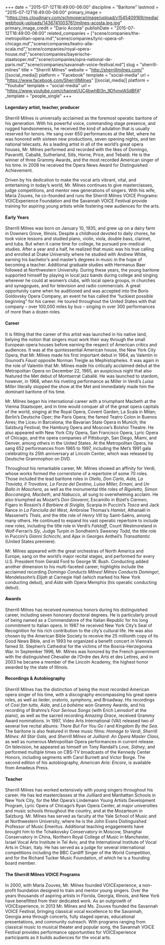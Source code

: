 +++
date = "2015-07-12T16:49:00-06:00"
discipline = "Baritone"
lastmod = "2015-07-12T16:49:00-06:00"
primary_image = "https://res.cloudinary.com/schmopera/image/upload/v1545409169/media/webhook-uploads/1436741003761/milnes-acosta.jpg.jpg"
primary_image_credit = "Dario Acosta"
publishDate = "2015-07-12T16:49:00-06:00"
related_companies = ["scene/companies/the-metropolitan-opera.md","scene/companies/lyric-opera-of-chicago.md","scene/companies/teatro-alla-scala.md","scene/companies/royal-opera-house.md","scene/companies/bayerische-staatsoper.md","scene/companies/opra-national-de-paris.md","scene/companies/savannah-voice-festival.md"]
slug = "sherrill-milnes"
title = "Sherrill Milnes"
website = "http://sherrillmilnes.com/"
[[social_media]]
platform = "Facebook"
template = "social-media"
url = "https://www.facebook.com/SherrillMilnes"
[[social_media]]
platform = "Youtube"
template = "social-media"
url = "https://www.youtube.com/channel/UC4bwhBI3n_9DfvnxlASdBFA"
_template = "people_single"
+++

#### Legendary artist, teacher, producer

Sherrill Milnes is universally acclaimed as the foremost operatic baritone of his generation. With his powerful voice, commanding stage presence, and rugged handsomeness, he received the kind of adulation that is usually reserved for tenors. He sang over 650 performances at the Met, where he was honored with sixteen new productions, seven opening nights, and ten national telecasts. As a leading artist in all of the world’s great opera houses, Mr. Milnes performed and recorded with the likes of Domingo, Pavarotti, Caballé, Sutherland, Sills, Horne, Price, and Tebaldi. He is the winner of three Grammy Awards, and the most recorded American singer of his time. In 2008 he received the Opera News Award for Distinguished Achievement.

Driven by his dedication to make the vocal arts vibrant, vital, and entertaining in today’s world, Mr. Milnes continues to give masterclasses, judge competitions, and mentor new generations of singers. With his wife, Maria Zouves, he co-founded and runs the Sherrill Milnes VOICE Programs: VOICExperience Foundation and the Savannah VOICE Festival provide training for aspiring young artists while fostering new audiences for the arts.

#### Early Years

Sherrill Milnes was born on January 10, 1935, and grew up on a dairy farm in Downers Grove, Illinois. Despite a childhood devoted to daily chores, he took voice lessons and studied piano, violin, viola, double bass, clarinet, and tuba. But when it came time for college, he pursued pre-medical studies. After a year and a half, he realized that music was his true calling and enrolled at Drake University where he studied with Andrew White, earning his bachelor’s and master’s degrees in music in the hope of becoming a teacher. Additional graduate studies with Hermanus Baer followed at Northwestern University. During these years, the young baritone supported himself by playing in local jazz bands during college and singing wherever he could at women’s clubs, with local opera groups, in churches and synagogues, and for television and radio commercials. A great opportunity came when he auditioned and was accepted into the Boris Goldovsky Opera Company, an event he has called the “luckiest possible beginning” for his career. He toured throughout the United States with that company – over 100,000 miles by bus – singing in over 300 performances of more than a dozen roles.

#### Career

It is fitting that the career of this artist was launched in his native land, belying the notion that singers must work their way through the small European opera houses before earning the respect of American critics and audiences. It was at the quintessential American house, the New York City Opera, that Mr. Milnes made his first important debut in 1964, as Valentin in Gounod’s *Faust* opposite Norman Treigle as Mephistopheles. It was again in the role of Valentin that Mr. Milnes made his critically acclaimed debut at the Metropolitan Opera on December 22, 1965, an auspicious night that also featured the Met debut of Montserrat Caballé. He was launched to stardom, however, in 1968, when his riveting performance as Miller in Verdi’s *Luisa Miller* literally stopped the show at the Met and immediately made him the dominant baritone of his time.

Mr. Milnes began his international career with a triumphant Macbeth at the Vienna Staatsoper, and in time would conquer all of the great opera capitals of the world, singing at the Royal Opera, Covent Garden; La Scala in Milan; Berlin’s Deutsche Oper; the Paris Opera; the famed Teatro Colon in Buenos Aires; the Liceu in Barcelona; the Bavarian State Opera in Munich; the Salzburg Festival; the Hamburg Opera and Moscow’s Bolshoi Theatre. He also appeared with New York City Opera, San Francisco Opera, Lyric Opera of Chicago, and the opera companies of Pittsburgh, San Diego, Miami, and Denver, among others in the United States. At the Metropolitan Opera, he sang 652 performances from 1965 to 1997, including the Met’s 1991 gala celebrating its 25th anniversary at Lincoln Center, which was released by Deutsche Grammophon on DVD.

Throughout his remarkable career, Mr. Milnes showed an affinity for Verdi, whose works formed the cornerstone of a repertoire of some 70 roles. Those included the lead baritone roles in *Otello, Don Carlo, Aida, La Traviata, Il Trovatore, La Forza del Destino, Luisa Miller, Ernani*, and *Un Ballo in Maschera*, as well as the monumental title roles of *Rigoletto, Simon Boccanegra, Macbeth*, and *Nabucco*, all sung to overwhelming acclaim. He also triumphed as Mozart’s *Don Giovanni*, Escamillo in Bizet’s *Carmen*, Figaro in Rossini’s *Il Barbiere di Siviglia*, Scarpia in Puccini’s *Tosca* and Jack Rance in *La Fanciulla del West*, Ambroise Thomas’s *Hamlet*, Athanaël in Massenet’s *Thaïs*, and the title role of *Henry VIII* by Saint-Saëns, among many others. He continued to expand his vast operatic repertoire to include new roles, including the title role in Verdi’s *Falstaff*, Count Westmoreland in Wolf-Ferrari’s *Sly*, Judge Turpin in Sondheim’s *Sweeney Todd*, the title role in Puccini’s *Gianni Schicchi*, and Ajax in Georges Antheil’s *Transatlantic* (United States premiere).

Mr. Milnes appeared with the great orchestras of North America and Europe, sang on the world’s major recital stages, and performed for every U.S. President from Gerald Ford to George W. Bush. Conducting added another dimension to his multi-faceted career; highlights include the acclaimed recording *Domingo Conducts Milnes! Milnes Conducts Domingo!*, Mendelssohn’s *Elijah* at Carnegie Hall (which marked his New York conducting debut), and *Aida* with Opera Memphis (his operatic conducting debut).

#### Awards

Sherrill Milnes has received numerous honors during his distinguished career, including seven honorary doctoral degrees. He is particularly proud of being named as a Commendatore of the Italian Republic for his long commitment to Italian opera. In 1987 he received New York City’s Seal of Recognition for his rich contribution to the city’s cultural life. He was also chosen by the American Bible Society to receive the 25 millionth copy of its Good News Bible, and in 1993 he organized a benefit concert in Vienna’s famed St. Stephen’s Cathedral for the victims of the Bosnia-Herzegovina War. In September 1996, Mr. Milnes was honored by the French government with the distinguished Chevalier de l’Ordre des Arts et des Lettres, and in 2003 he became a member of the Lincoln Academy, the highest honor awarded by the state of Illinois.

#### Recordings & Autobiography

Sherrill Milnes has the distinction of being the most recorded American opera singer of his time, with a discography encompassing his great opera roles, as well as lieder, oratorio, symphony, and Broadway. His recordings of *Così fan tutte, Aida*, and *La bohème* won Grammy Awards, and his recording of Brahms’s *Four Serious Songs* (with Erich Leinsdorf at the piano), as well as the sacred recording *Amazing Grace*, received Grammy Award nominations. In 1997, Video Arts International (VAI) released two of several live recital albums: *There But For You Go I* and *Kingdom By the Sea*. The baritone is also featured in three music films: *Homage to Verdi*, *Sherrill Milnes: All Star Gala*, and *Sherrill Milnes at Juilliard: An Opera Master Class*, as well as numerous Metropolitan Opera performances in current release. On television, he appeared as himself on Tony Randall’s *Love, Sidney*, and performed multiple times on CBS-TV broadcasts of the Kennedy Center Honors, including segments with Carol Burnett and Victor Borge. The second edition of his autobiography, *American Aria: Encore*, is available from Amadeus Press.

#### Teacher

Sherrill Milnes has worked extensively with young singers throughout his career. He has led masterclasses at the Juilliard and Manhattan Schools in New York City, for the Met Opera’s Lindemann Young Artists Development Program, Lyric Opera of Chicago’s Ryan Opera Center, at major universities and music schools throughout the country, and at the Mozarteum in Salzburg. Mr. Milnes has served as faculty at the Yale School of Music and at Northwestern University, where he is the John Evans Distinguished Professor of Music Emeritus. Additional teaching engagements have brought him to the Tchaikovsky Conservatory in Moscow, Shanghai Conservatory in China, Northern Royal College of Music in Manchester, Israel Vocal Arts Institute in Tel Aviv, and the International Institute of Vocal Arts in Chiari, Italy. He has served as a judge for several international competitions including the BBC Cardiff Singer of the World Competition, and for the Richard Tucker Music Foundation, of which he is a founding board member.

#### The Sherrill Milnes VOICE Programs

In 2000, with Maria Zouves, Mr. Milnes founded VOICExperience, a non-profit foundation designed to train and mentor young singers. Over the years thousands of aspiring artists in Florida, Georgia, Illinois, and New York have benefitted from their dedicated work. As an outgrowth of VOICExperience, in 2013 Mr. Milnes and Ms. Zouves founded the Savannah VOICE Festival, bringing classical vocal excellence to the Savannah, Georgia area through concerts, fully staged operas, educational presentations, and community outreach. With programs ranging from classical music to musical theater and popular song, the Savannah VOICE Festival provides performance opportunities for VOICExperience participants as it builds audiences for the vocal arts.
